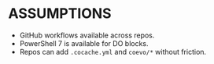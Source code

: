 # ASSUMPTIONS
- GitHub workflows available across repos.
- PowerShell 7 is available for DO blocks.
- Repos can add `.cocache.yml` and `coevo/*` without friction.

